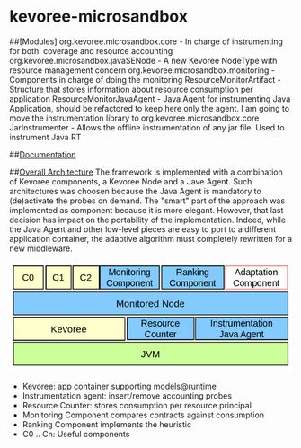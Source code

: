 kevoree-microsandbox
====================


##[Modules]
	org.kevoree.microsandbox.core - In charge of instrumenting for both: coverage and resource accounting
	org.kevoree.microsandbox.javaSENode - A new Kevoree NodeType with resource management concern
	org.kevoree.microsandbox.monitoring - Components in charge of doing the monitoring
	ResourceMonitorArtifact	- Structure that stores information about resource consumption per application
	ResourceMonitorJavaAgent	- Java Agent for instrumenting Java Application, should be refactored to keep here only the agent. I am going to move the instrumentation library to org.kevoree.microsandbox.core
	JarInstrumenter - Allows the offline instrumentation of any jar file. Used to instrument Java RT
	
##[Documentation](https://docs.google.com/document/d/1XofC_g57ZS8WYwFgBW2RBI8EZvxW_kmaPU8AsCftwkw/edit?usp=sharing)

##[Overall Architecture]()
The framework is implemented with a combination of Kevoree components, a Kevoree Node and a Jave Agent. Such architectures
was choosen because the Java Agent is mandatory to (de)activate the probes on demand. The "smart" part of the approach was
implemented as component because it is more elegant. However, that last decision has impact on the portability of the
implementation. Indeed, while the Java Agent and other low-level pieces are easy to port to a different application container,
the adaptive algorithm must completely rewritten for a new middleware.

![alt tag](https://raw.githubusercontent.com/dukeboard/kevoree-microsandbox/master/documentation/overall-architecture.png)

* Kevoree: app container supporting models@runtime 
* Instrumentation agent: insert/remove accounting probes
* Resource Counter: stores consumption per resource principal
* Monitoring Component compares contracts against consumption
* Ranking Component implements the heuristic
* C0 .. Cn: Useful components

